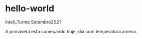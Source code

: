 # hello-world
Inteli_Turma Setembro2021


A primavera está começando hoje, dia com temperatura amena.
